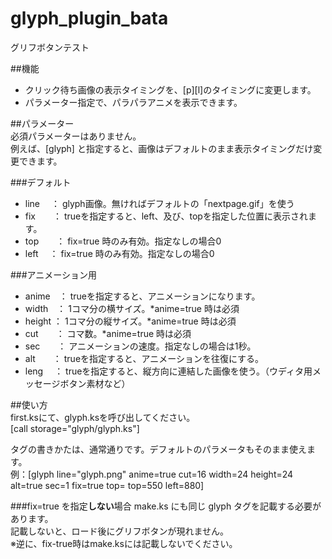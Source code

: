 # glyph_plugin_bata
グリフボタンテスト  
  
##機能  
* クリック待ち画像の表示タイミングを、[p][l]のタイミングに変更します。
* パラメーター指定で、パラパラアニメを表示できます。
  
##パラメーター  
必須パラメーターはありません。  
例えば、[glyph] と指定すると、画像はデフォルトのまま表示タイミングだけ変更できます。  

###デフォルト
* line　 ： glyph画像。無ければデフォルトの「nextpage.gif」を使う
* fix　　： trueを指定すると、left、及び、topを指定した位置に表示されます。
* top　　： fix=true 時のみ有効。指定なしの場合0
* left　 ： fix=true 時のみ有効。指定なしの場合0  
  
###アニメーション用
* anime　： trueを指定すると、アニメーションになります。
* width　： 1コマ分の横サイズ。*anime=true 時は必須
* height ： 1コマ分の縦サイズ。*anime=true 時は必須
* cut　　： コマ数。*anime=true 時は必須
* sec　　： アニメーションの速度。指定なしの場合は1秒。
* alt　　： trueを指定すると、アニメーションを往復にする。
* leng　 ： trueを指定すると、縦方向に連結した画像を使う。（ウディタ用メッセージボタン素材など）  
  
##使い方  
first.ksにて、glyph.ksを呼び出してください。  
[call storage="glyph/glyph.ks"]  
  
タグの書きかたは、通常通りです。デフォルトのパラメータもそのまま使えます。  
例：[glyph line="glyph.png" anime=true cut=16 width=24 height=24 alt=true sec=1 fix=true top= top=550 left=880]  

###fix=true を指定**しない**場合
make.ks にも同じ glyph タグを記載する必要があります。  
記載しないと、ロード後にグリフボタンが現れません。  
※逆に、fix-true時はmake.ksには記載しないでください。  
